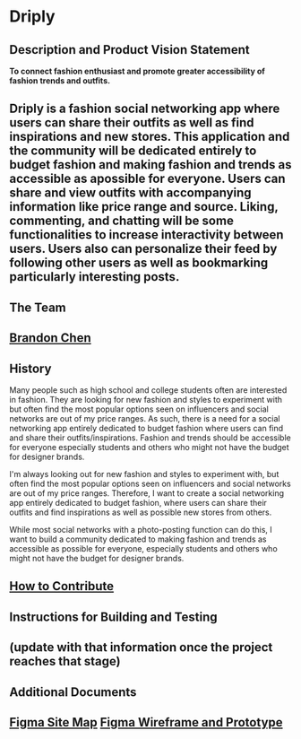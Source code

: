 # Driply

## Description and Product Vision Statement

**To connect fashion enthusiast and promote greater accessibility of fashion trends and outfits.**

Driply is a fashion social networking app  where users can share their outfits as well as find inspirations and new stores. This application and the community will be dedicated entirely to budget fashion and making fashion and trends as accessible as apossible for everyone. Users can share and view outfits with accompanying information like price range and source. Liking, commenting, and chatting will be some functionalities to increase interactivity between users. Users also can personalize their feed by following other users as well as bookmarking particularly interesting posts.
---
## The Team

[Brandon Chen](https://github.com/b-chen00)
---
## History

Many people such as high school and college students often are interested in fashion. They are looking for new fashion and styles to experiment with but often find the most popular options seen on influencers and social networks are out of my price ranges. As such, there is a need for a social networking app entirely dedicated to budget fashion where users can find and share their outfits/inspirations. Fashion and trends should be accessible for everyone especially students and others who might not have the budget for designer brands.

I'm always looking out for new fashion and styles to experiment with, but often find the most popular options seen on influencers and social networks are out of my price ranges. Therefore, I want to create a social networking app entirely dedicated to budget fashion, where users can share their outfits and find inspirations as well as possible new stores from others.

While most social networks with a photo-posting function can do this, I want to build a community dedicated to making fashion and trends as accessible as possible for everyone, especially students and others who might not have the budget for designer brands.

[How to Contribute](./CONTRIBUTING.md)
---
## Instructions for Building and Testing

(update with that information once the project reaches that stage)
---
## Additional Documents

[Figma Site Map](https://www.figma.com/file/GDSuo2aF4WtsP4yC0udytx/Driply-Site-Map?node-id=0%3A1&t=xS0gTKp5Jl3fxWuG-1)
[Figma Wireframe and Prototype](https://www.figma.com/file/K1GxXaFQa89F1rCprwuhIf/Driply?node-id=0%3A1&t=r2VuqVoeON8Y47Tl-0)
---